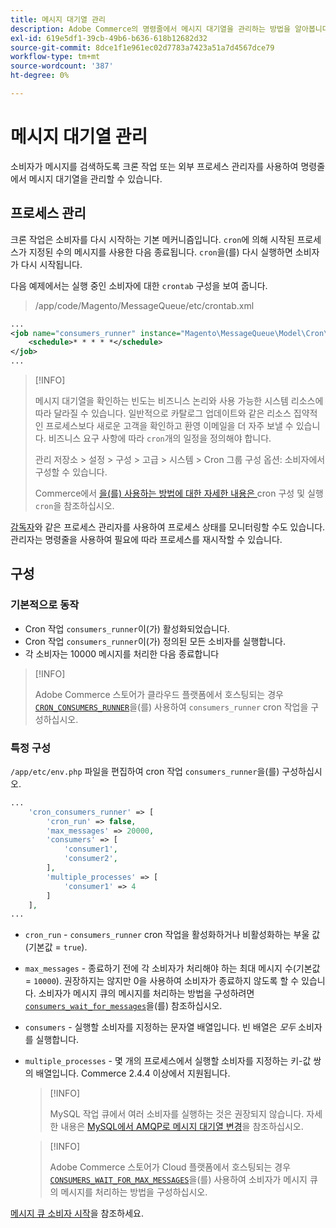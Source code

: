 ```yaml
---
title: 메시지 대기열 관리
description: Adobe Commerce의 명령줄에서 메시지 대기열을 관리하는 방법을 알아봅니다.
exl-id: 619e5df1-39cb-49b6-b636-618b12682d32
source-git-commit: 8dce1f1e961ec02d7783a7423a51a7d4567dce79
workflow-type: tm+mt
source-wordcount: '387'
ht-degree: 0%

---
```


# 메시지 대기열 관리

소비자가 메시지를 검색하도록 크론 작업 또는 외부 프로세스 관리자를 사용하여 명령줄에서 메시지 대기열을 관리할 수 있습니다.

## 프로세스 관리

크론 작업은 소비자를 다시 시작하는 기본 메커니즘입니다. `cron`에 의해 시작된 프로세스가 지정된 수의 메시지를 사용한 다음 종료됩니다. `cron`을(를) 다시 실행하면 소비자가 다시 시작됩니다.

다음 예제에서는 실행 중인 소비자에 대한 `crontab` 구성을 보여 줍니다.

> /app/code/Magento/MessageQueue/etc/crontab.xml

```xml
...
<job name="consumers_runner" instance="Magento\MessageQueue\Model\Cron\ConsumersRunner" method="run">
    <schedule>* * * * *</schedule>
</job>
...
```

>[!INFO]
>
>메시지 대기열을 확인하는 빈도는 비즈니스 논리와 사용 가능한 시스템 리소스에 따라 달라질 수 있습니다. 일반적으로 카탈로그 업데이트와 같은 리소스 집약적인 프로세스보다 새로운 고객을 확인하고 환영 이메일을 더 자주 보낼 수 있습니다. 비즈니스 요구 사항에 따라 `cron`개의 일정을 정의해야 합니다.
>
>관리 저장소 > 설정 > 구성 > 고급 > 시스템 > Cron 그룹 구성 옵션: 소비자에서 구성할 수 있습니다.
>
>Commerce에서 [을(를) 사용하는 방법에 대한 자세한 내용은 ](../cli/configure-cron-jobs.md)cron 구성 및 실행`cron`을 참조하십시오.

[감독자](https://supervisord.readthedocs.io/en/latest/)와 같은 프로세스 관리자를 사용하여 프로세스 상태를 모니터링할 수도 있습니다. 관리자는 명령줄을 사용하여 필요에 따라 프로세스를 재시작할 수 있습니다.

## 구성

### 기본적으로 동작

- Cron 작업 `consumers_runner`이(가) 활성화되었습니다.
- Cron 작업 `consumers_runner`이(가) 정의된 모든 소비자를 실행합니다.
- 각 소비자는 10000 메시지를 처리한 다음 종료합니다

>[!INFO]
>
>Adobe Commerce 스토어가 클라우드 플랫폼에서 호스팅되는 경우 [`CRON_CONSUMERS_RUNNER`](https://experienceleague.adobe.com/docs/commerce-cloud-service/user-guide/configure/env/stage/variables-deploy.html?lang=ko#cron_consumers_runner)을(를) 사용하여 `consumers_runner` cron 작업을 구성하십시오.

### 특정 구성

`/app/etc/env.php` 파일을 편집하여 cron 작업 `consumers_runner`을(를) 구성하십시오.

```php
...
    'cron_consumers_runner' => [
        'cron_run' => false,
        'max_messages' => 20000,
        'consumers' => [
            'consumer1',
            'consumer2',
        ],
        'multiple_processes' => [
            'consumer1' => 4
        ]
    ],
...
```

- `cron_run` - `consumers_runner` cron 작업을 활성화하거나 비활성화하는 부울 값(기본값 = `true`).
- `max_messages` - 종료하기 전에 각 소비자가 처리해야 하는 최대 메시지 수(기본값 = `10000`). 권장하지는 않지만 0을 사용하여 소비자가 종료하지 않도록 할 수 있습니다. 소비자가 메시지 큐의 메시지를 처리하는 방법을 구성하려면 [`consumers_wait_for_messages`](../reference/config-reference-envphp.md#consumerswaitformessages)을(를) 참조하십시오.
- `consumers` - 실행할 소비자를 지정하는 문자열 배열입니다. 빈 배열은 *모두* 소비자를 실행합니다.
- `multiple_processes` - 몇 개의 프로세스에서 실행할 소비자를 지정하는 키-값 쌍의 배열입니다. Commerce 2.4.4 이상에서 지원됩니다.

  >[!INFO]
  >
  >MySQL 작업 큐에서 여러 소비자를 실행하는 것은 권장되지 않습니다. 자세한 내용은 [MySQL에서 AMQP로 메시지 대기열 변경](https://developer.adobe.com/commerce/php/development/components/message-queues/#change-message-queue-from-mysql-to-amqp)을 참조하십시오.

  >[!INFO]
  >
  >Adobe Commerce 스토어가 Cloud 플랫폼에서 호스팅되는 경우 [`CONSUMERS_WAIT_FOR_MAX_MESSAGES`](https://experienceleague.adobe.com/docs/commerce-cloud-service/user-guide/configure/env/stage/variables-deploy.html?lang=ko#consumers_wait_for_max_messages)을(를) 사용하여 소비자가 메시지 큐의 메시지를 처리하는 방법을 구성하십시오.

[메시지 큐 소비자 시작](../cli/start-message-queues.md)을 참조하세요.
